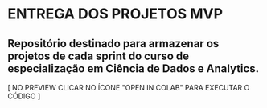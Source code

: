 # ENTREGA DOS PROJETOS MVP
Repositório destinado para armazenar os projetos de cada sprint do curso de especialização em Ciência de Dados e Analytics.
---------------------------------------------------------------------------------------------------------------------------
[ NO PREVIEW CLICAR NO ÍCONE "OPEN IN COLAB" PARA EXECUTAR O CÓDIGO ]
